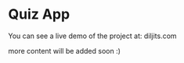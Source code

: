 # Quiz App

You can see a live demo of the project at: diljits.com

more content will be added soon :)
